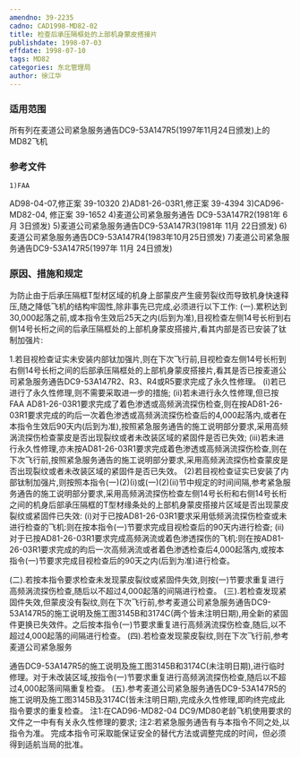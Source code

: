 ```yaml
---
amendno: 39-2235
cadno: CAD1998-MD82-02
title: 检查后承压隔框处的上部机身蒙皮搭接片
publishdate: 1998-07-03
effdate: 1998-07-10
tags: MD82
categories: 东北管理局
author: 徐江华
---
```


### 适用范围 
所有列在麦道公司紧急服务通告DC9-53A147R5(1997年11月24日颁发)上的MD82飞机

### 参考文件
    1)FAA 
AD98-04-07,修正案 39-10320 
2)AD81-26-03R1,修正案 39-4394 
3)CAD96-MD82-04, 修正案 39-1652 
    4)麦道公司紧急服务通告 DC9-53A147R2(1981年 6月 3日颁发) 
    5)麦道公司紧急服务通告DC9-53A147R3(1981年 11月 22日颁发) 
    6)麦道公司紧急服务通告DC9-53A147R4(1983年10月25日颁发) 
    7)麦道公司紧急服务通告DC9-53A147R5(1997年 11月 24日颁发) 


### 原因、措施和规定 
为防止由于后承压隔框T型材区域的机身上部蒙皮产生疲劳裂纹而导致机身快速释压,随之降低飞机的结构牢固性,除非事先已完成,必须进行以下工作: 
 (一).累积达到30,000起落之前,或本指令生效后25天之内(后到为准),目视检查左侧14号长桁到右侧14号长桁之间的后承压隔框处的上部机身蒙皮搭接片,看其内部是否已安装了钛制加强片: 
  
 1.若目视检查证实未安装内部钛加强片,则在下次飞行前,目视检查左侧14号长桁到右侧14号长桁之间的后部承压隔框处的上部机身蒙皮搭接片,看其是否已按麦道公司紧急服务通告DC9-53A147R2、R3、R4或R5要求完成了永久性修理。 
 (i)若已进行了永久性修理,则不需要采取进一步的措施; 
(ii)若未进行永久性修理,但已按FAA AD81-26-03R1要求完成了着色渗透或高频涡流探伤检查,则在按AD81-26-03R1要求完成的昀后一次着色渗透或高频涡流探伤检查后的4,000起落内,或者在本指令生效后90天内(后到为准),按照紧急服务通告的施工说明部分要求,采用高频涡流探伤检查蒙皮是否出现裂纹或者未改装区域的紧固件是否已失效; 
 (iii)若未进行永久性修理,亦未按AD81-26-03R1要求完成着色渗透或高频涡流探伤检查,则在下次飞行前,按照紧急服务通告的施工说明部分要求,采用高频涡流探伤检查蒙皮是否出现裂纹或者未改装区域的紧固件是否已失效。 
 (2)若目视检查证实已安装了内部钛制加强片,则按照本指令(一)(2)(i)或(一)(2)(ii)节中规定的时间间隔,参考紧急服务通告的施工说明部分要求,采用高频涡流探伤检查左侧14号长桁和右侧14号长桁之间的机身后部承压隔框的T型材缘条处的上部机身蒙皮搭接片区域是否出现蒙皮裂纹或紧固件已失效: 
 (i)对于已按AD81-26-03R1要求采用低频涡流探伤检查或未进行检查的飞机:则在按本指令(一)节要求完成目视检查后的90天内进行检查; 
(ii)对于已按AD81-26-03R1要求完成高频涡流或着色渗透探伤的飞机:则在按AD81-26-03R1要求完成的昀后一次高频涡流或者着色渗透检查后4,000起落内,或按本指令(一)节要求完成目视检查后的90天之内(后到为准)进行检查。 

(二).若按本指令要求检查未发现蒙皮裂纹或紧固件失效,则按(一)节要求重复进行高频涡流探伤检查,随后以不超过4,000起落的间隔进行检查。 
 (三).若检查发现紧固件失效,但蒙皮没有裂纹,则在下次飞行前,参考麦道公司紧急服务通告DC9-53A147R5的施工说明及施工图3145B和3174C(两个皆未注明日期),用全新的紧固件更换已失效件。之后按本指令(一)节要求重复进行高频涡流探伤检查,随后,以不超过4,000起落的间隔进行检查。 
 (四).若检查发现蒙皮裂纹,则在下次飞行前,参考麦道公司紧急服务
  
通告DC9-53A147R5的施工说明及施工图3145B和3174C(未注明日期),进行临时修理。对于未改装区域,按指令(一)节要求重复进行高频涡流探伤检查,随后以不超过4,000起落间隔重复检查。 
 (五).参考麦道公司紧急服务通告DC9-53A147R5的施工说明及施工图3145B及3174C(皆未注明日期),完成永久性修理,即昀终完成此指令要求的重复检查。 
 注1:在CAD96-MD82-04 DC9/MD80老龄飞机使用要求的文件之一中有有关永久性修理的要求;  注2:若紧急服务通告有与本指令不同之处,以指令为准。     完成本指令可采取能保证安全的替代方法或调整完成的时间，但必须得到适航当局的批准。
